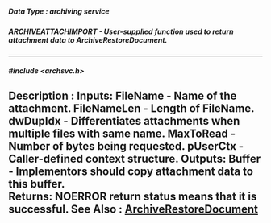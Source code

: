 ##### Data Type : archiving service
##### ARCHIVEATTACHIMPORT - User-supplied function used to return attachment data to ArchiveRestoreDocument.
---
##### #include <archsvc.h>
**Description :**
	Inputs:
	 FileName - Name of the attachment.
	 FileNameLen - Length of FileName.
	 dwDupIdx - Differentiates attachments when multiple files with same 
name.
	 MaxToRead - Number of bytes being requested.
	 pUserCtx - Caller-defined context structure.
	Outputs:
	 Buffer - Implementors should copy attachment data to this buffer.  
	Returns:
	 NOERROR return status means that it is successful.
**See Also :**
[ArchiveRestoreDocument](D:/md_files/ArchiveRestoreDocument.md)
---
